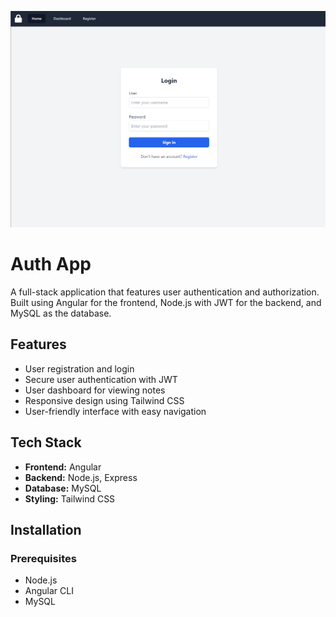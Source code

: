 ![Auth App Screenshot](https://github.com/v-emanuel-dev/auth-app/blob/main/frontend/src/assets/img/auth-screenshot.png)

# Auth App

A full-stack application that features user authentication and authorization. Built using Angular for the frontend, Node.js with JWT for the backend, and MySQL as the database.

## Features

- User registration and login
- Secure user authentication with JWT
- User dashboard for viewing notes
- Responsive design using Tailwind CSS
- User-friendly interface with easy navigation

## Tech Stack

- **Frontend:** Angular
- **Backend:** Node.js, Express
- **Database:** MySQL
- **Styling:** Tailwind CSS

## Installation

### Prerequisites

- Node.js
- Angular CLI
- MySQL
